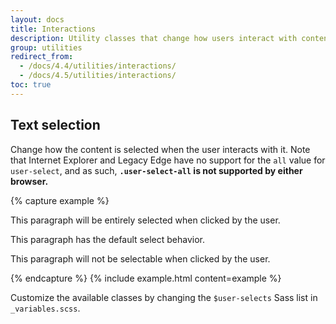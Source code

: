 ```yaml
---
layout: docs
title: Interactions
description: Utility classes that change how users interact with contents of a website.
group: utilities
redirect_from:
  - /docs/4.4/utilities/interactions/
  - /docs/4.5/utilities/interactions/
toc: true
---
```


## Text selection

Change how the content is selected when the user interacts with it. Note that Internet Explorer and Legacy Edge have no support for the `all` value for `user-select`, and as such, **`.user-select-all` is not supported by either browser.**

{% capture example %}
<p class="user-select-all">This paragraph will be entirely selected when clicked by the user.</p>
<p class="user-select-auto">This paragraph has the default select behavior.</p>
<p class="user-select-none">This paragraph will not be selectable when clicked by the user.</p>
{% endcapture %}
{% include example.html content=example %}

Customize the available classes by changing the `$user-selects` Sass list in `_variables.scss`.
